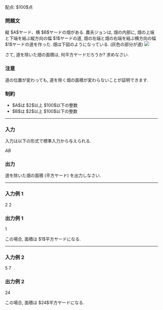 
<div>

<span>

<span>

<p>
﻿配点: $100$点
</p>

<div>

<section>

### **問題文**

<p>
縦 $A$ヤード、横 $B$ヤードの畑がある. 農夫ジョンは, 畑の内部に, 畑の上端と下端を結ぶ縦方向の幅 $1$ヤードの道, 畑の左端と畑の右端を結ぶ横方向の幅 $1$ヤードの道を作った. 畑は下図のようになっている. (灰色の部分が道)


<img src="https://img.atcoder.jp/ghi/27d063746b460f1132b6a99aa535a562.png">

</img>

</p>

<p>
さて, 道を除いた畑の面積は, 何平方ヤードだろうか? 求めなさい.  
</p>

</section>

</div>

<div>

<section>

### **注意**

<p>
道の位置が変わっても, 道を除く畑の面積が変わらないことが証明できます.  
</p>

</section>

</div>

<div>

<section>

### **制約**

<ul>

<li>
$A$は $2$以上 $100$以下の整数
</li>

<li>
$B$は $2$以上 $100$以下の整数
</li>

</ul>

</section>

</div>

---

<div>

<div>

<section>

### **入力**

<p>
入力は以下の形式で標準入力から与えられる.  
</p>

<div>

$A$$B$
</div>

</section>

</div>

<div>

<section>

### **出力**

<p>
道を除いた畑の面積 (平方ヤード) を出力しなさい.  
</p>

</section>

</div>

</div>

---

<div>

<section>

### **入力例 1**

<div>

2 2

</div>

</section>

</div>

<div>

<section>

### **出力例 1**

<div>

1

</div>

<p>
この場合, 面積は $1$平方ヤードになる.  
</p>

</section>

</div>

---

<div>

<section>

### **入力例 2**

<div>

5 7

</div>

</section>

</div>

<div>

<section>

### **出力例 2**

<div>

24

</div>

<p>
この場合, 面積は $24$平方ヤードになる.  
</p>

</section>

</div>

</span>

</span>

</div>
